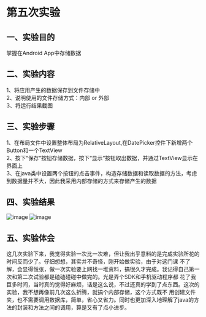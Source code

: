 # 第五次实验
## 一、实验目的
掌握在Android App中存储数据
## 二、实验内容
1、将应用产生的数据保存到文件存储中  
2、说明使用的文件存储方式：内部 or 外部  
3、将运行结果截图  
## 三、实验步骤
1、在布局文件中设置整体布局为RelativeLayout,在DatePicker控件下新增两个Button和一个TextView  
2、按下“保存”按钮存储数据，按下“显示”按钮取出数据，并通过TextView显示在界面上  
3、在java类中设置两个按钮的点击事件，构造存储数据和读取数据的方法，考虑到数据量并不大，因此我采用内部存储的方式来存储产生的数据  
## 四、实验结果
![image](https://github.com/Lruiyou/android-labs-2018/blob/master/com1614080901221/lab5_2.png)
![image](https://github.com/Lruiyou/android-labs-2018/blob/master/com1614080901221/lab5_1.png)
## 五、实验体会
这几次实验下来，我觉得实验一次比一次难，但让我出乎意料的是完成实验所花的时间反而少了。仔细想想，其实并不奇怪，刚开始做实验，由于对这门课
不了解，会显得慌张，做一次实验要上网找一堆资料，搞很久才完成。我记得自己第一次和第二次试验都是磕磕碰碰中做完的。光是弄个SDK和手机驱动程序都
花了我巨多时间，当时真的觉得好麻烦，话是这么说，不过还真的学到了点东西。这次的实验，我不想再像前几次这么折腾，就搞个内部存储，这个方式既不
用创建文件夹，也不需要调用数据库，简单，省心又省力。同时也更加深入地理解了java的方法的封装和方法之间的调用，算是又有了点小进步。
